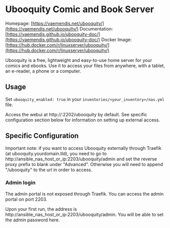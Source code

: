 # Ubooquity Comic and Book Server

Homepage: [https://vaemendis.net/ubooquity/](https://vaemendis.net/ubooquity/)
Documentation:
[https://vaemendis.github.io/ubooquity-doc/](https://vaemendis.github.io/ubooquity-doc/)
Docker Image:
[https://hub.docker.com/r/linuxserver/ubooquity/](https://hub.docker.com/r/linuxserver/ubooquity/)

Ubooquity is a free, lightweight and easy-to-use home server for your comics and ebooks.
Use it to access your files from anywhere, with a tablet, an e-reader, a phone or a
computer.

## Usage

Set `ubooquity_enabled: true` in your `inventories/<your_inventory>/nas.yml` file.

Access the webui at http://<server>:2202/ubooquity by default. See specific
configuration section below for information on setting up external access.

## Specific Configuration

Important note: if you want to access Ubooquity externally through Traefik (at
ubooquity.yourdomain.tld), you need to go to
http://ansible_nas_host_or_ip:2203/ubooquity/admin and set the reverse proxy prefix to
blank under "Advanced". Otherwise you will need to append "/ubooquity" to the url in
order to access.

### Admin login

The admin portal is not exposed through Traefik. You can access the admin portal on
port 2203.

Upon your first run, the address is http://ansible_nas_host_or_ip:2203/ubooquity/admin.
You will be able to set the admin password here.
